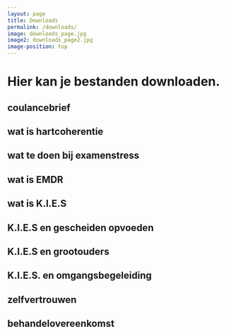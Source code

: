 ```yaml
---
layout: page
title: Downloads
permalink: /downloads/
image: downloads_page.jpg
image2: downloads_page2.jpg
image-position: top
---
```


# Hier kan je bestanden downloaden.

## coulancebrief
## wat is hartcoherentie 
## wat te doen bij examenstress
## wat is EMDR
## wat is K.I.E.S
## K.I.E.S en gescheiden opvoeden
## K.I.E.S en grootouders
## K.I.E.S. en omgangsbegeleiding
## zelfvertrouwen
## behandelovereenkomst


